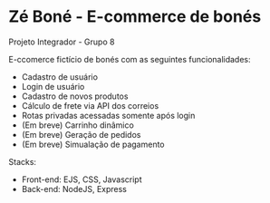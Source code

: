 # Zé Boné - E-commerce de bonés

Projeto Integrador - Grupo 8

E-ccomerce fictício de bonés com as seguintes funcionalidades:
  - Cadastro de usuário
  - Login de usuário
  - Cadastro de novos produtos
  - Cálculo de frete via API dos correios
  - Rotas privadas acessadas somente após login
  - (Em breve) Carrinho dinâmico
  - (Em breve) Geração de pedidos
  - (Em breve) Simualação de pagamento
 
 Stacks:
  - Front-end: EJS, CSS, Javascript
  - Back-end: NodeJS, Express
